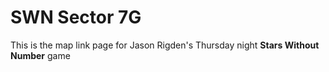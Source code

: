 # SWN Sector 7G
This is the map link page for Jason Rigden's Thursday night **Stars Without Number** game
